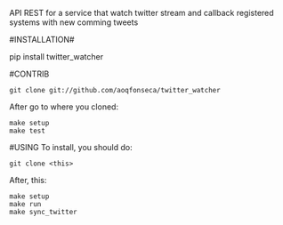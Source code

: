 API REST for a service that watch twitter stream and callback registered systems with new comming tweets


#INSTALLATION#

pip install twitter_watcher


#CONTRIB

    git clone git://github.com/aoqfonseca/twitter_watcher

After go to where you cloned:

    make setup
    make test

#USING
To install, you should do: 

	git clone <this>

After, this:

	make setup
	make run
	make sync_twitter

